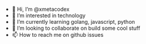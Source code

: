 - 👋 Hi, I’m @xmetacodex
- 👀 I’m interested in technology
- 🌱 I’m currently learning golang, javascript, python
- 💞️ I’m looking to collaborate on build some cool stuff
- 📫 How to reach me on github issues

<!---
xmetacodex/xmetacodex is a ✨ special ✨ repository because its `README.md` (this file) appears on your GitHub profile.
You can click the Preview link to take a look at your changes.
--->
